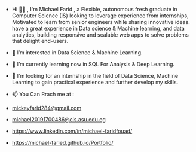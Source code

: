 -  Hi 👋🏼 , I'm Michael Farid , a Flexible, autonomous fresh graduate in Computer Science (IS) looking to leverage experience from internships, Motivated to learn from senior engineers while sharing innovative ideas. have a great experience in Data science & Machine learning, and data analytics, building responsive and scalable web apps to solve problems that delight end-users.
- 👀 I’m interested in Data Science & Machine Learning.
- 🌱 I’m currently learning now in SQL For Analysis & Deep Learning.
- 💼 I'm looking for an internship in the field of Data Science, Machine Learning to gain practical experience and further develop my skills.

- 📫 You Can Rrach me at :
-  mickeyfarid284@gmail.com
-  michael20191700486@cis.asu.edu.eg 
-  https://www.linkedin.com/in/michael-faridfouad/
-  https://michael-faried.github.io/Portfolio/


<!---
Michael-faried/Michael-faried is a ✨ special ✨ repository because its `README.md` (this file) appears on your GitHub profile.
You can click the Preview link to take a look at your changes.
--->
